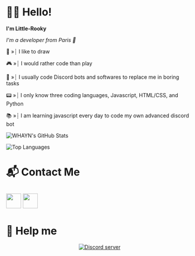 # 👋🏻 Hello!
**I'm Little-Rooky**        

*I'm a developer from Paris 🥖*

📃 »┊ I like to draw

🎮 »┊ I would rather code than play

🥱 »┊ I usually code Discord bots and softwares to replace me in boring tasks

📟 »┊ I only know three coding languages, Javascript, HTML/CSS, and Python

📚 »┊ I am learning javascript every day to code my own advanced discord bot

![WHAYN's GitHub Stats](https://github-readme-stats.vercel.app/api?username=LittleRooky&show_icons=true&hide=contribs,prs&cache_seconds=86400&theme=tokyonight)

![Top Languages](https://github-readme-stats.vercel.app/api/top-langs/?username=LittleRooky&theme=tokyonight)


# 📬 Contact Me
<a href="https://www.youtube.com/channel/UCjc56_z0Gj4h1SP5DZGUKcg"><img src="https://icons-for-free.com/iconfiles/png/512/round+icon+video+youtube+icon-1320190508546598347.png" width="40"></a> <a href="https://discord.gg/EMGnWbDYPu"><img src="https://cdn0.iconfinder.com/data/icons/free-social-media-set/24/discord-512.png" width="40"></a>
-----
# 🙏 Help me

<p align="center"> <a href="https://discord.gg/EMGnWbDYPu"><img src="https://canary.discordapp.com/api/guilds/817811272431173693/embed.png" alt="Discord server"></a></p>
